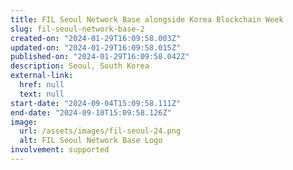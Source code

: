 ```yaml
---
title: FIL Seoul Network Base alongside Korea Blockchain Week
slug: fil-seoul-network-base-2
created-on: "2024-01-29T16:09:58.003Z"
updated-on: "2024-01-29T16:09:58.015Z"
published-on: "2024-01-29T16:09:58.042Z"
description: Seoul, South Korea
external-link:
  href: null
  text: null
start-date: "2024-09-04T15:09:58.111Z"
end-date: "2024-09-10T15:09:58.126Z"
image:
  url: /assets/images/fil-seoul-24.png
  alt: FIL Seoul Network Base Logo
involvement: supported
---
```


